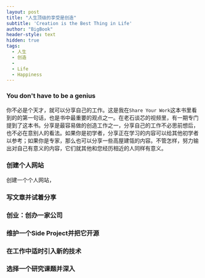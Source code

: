 ```yaml
---
layout: post
title: "人生顶级的享受是创造"
subtitle: 'Creation is the Best Thing in Life'
author: "BigBook"
header-style: text
hidden: true
tags:
  - 人生
  - 创造
  - 
  - Life
  - Happiness
---
```




### You don't have to be a genius

你不必是个天才，就可以分享自己的工作。这是我在`Share Your Work`这本书里看到的的第一句话，也是书中最重要的观点之一。在老石谈芯的视频里，有一期专门提到了这本书。分享是最容易做的创造工作之一，分享自己的工作不必思前想后，也不必在意别人的看法。如果你是初学者，分享正在学习的内容可以给其他初学者以参考；如果你是专家，那么也可以分享一些高屋建瓴的内容。不管怎样，努力输出对自己有意义的内容，它们就其他和您经历相近的人同样有意义。

### 创建个人网站

创建一个个人网站，

### 写文章并试着分享

### 创业：创办一家公司

### 维护一个Side Project并把它开源

### 在工作中适时引入新的技术

### 选择一个研究课题并深入